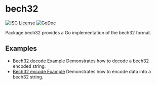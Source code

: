 bech32
==========

[![ISC License](http://img.shields.io/badge/license-ISC-blue.svg)](https://choosealicense.com/licenses/isc/)
[![GoDoc](https://godoc.org/github.com/dmgcoin/dmgcoin/util/bech32?status.png)](http://godoc.org/github.com/dmgcoin/dmgcoin/util/bech32)

Package bech32 provides a Go implementation of the bech32 format.

## Examples

* [Bech32 decode Example](http://godoc.org/github.com/dmgcoin/dmgcoin/util/bech32#example-Bech32Decode)
  Demonstrates how to decode a bech32 encoded string.
* [Bech32 encode Example](http://godoc.org/github.com/dmgcoin/dmgcoin/util/bech32#example-BechEncode)
  Demonstrates how to encode data into a bech32 string.

